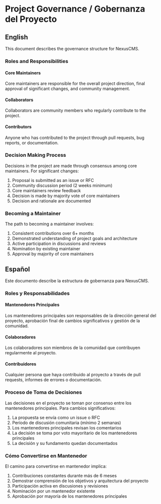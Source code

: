 # Project Governance / Gobernanza del Proyecto

## English

This document describes the governance structure for NexusCMS.

### Roles and Responsibilities

#### Core Maintainers
Core maintainers are responsible for the overall project direction, final approval of significant changes, and community management.

#### Collaborators
Collaborators are community members who regularly contribute to the project.

#### Contributors
Anyone who has contributed to the project through pull requests, bug reports, or documentation.

### Decision Making Process

Decisions in the project are made through consensus among core maintainers. For significant changes:

1. Proposal is submitted as an issue or RFC
2. Community discussion period (2 weeks minimum)
3. Core maintainers review feedback
4. Decision is made by majority vote of core maintainers
5. Decision and rationale are documented

### Becoming a Maintainer

The path to becoming a maintainer involves:

1. Consistent contributions over 6+ months
2. Demonstrated understanding of project goals and architecture
3. Active participation in discussions and reviews
4. Nomination by existing maintainer
5. Approval by majority of core maintainers

## Español

Este documento describe la estructura de gobernanza para NexusCMS.

### Roles y Responsabilidades

#### Mantenedores Principales
Los mantenedores principales son responsables de la dirección general del proyecto, aprobación final de cambios significativos y gestión de la comunidad.

#### Colaboradores
Los colaboradores son miembros de la comunidad que contribuyen regularmente al proyecto.

#### Contribuidores
Cualquier persona que haya contribuido al proyecto a través de pull requests, informes de errores o documentación.

### Proceso de Toma de Decisiones

Las decisiones en el proyecto se toman por consenso entre los mantenedores principales. Para cambios significativos:

1. La propuesta se envía como un issue o RFC
2. Período de discusión comunitaria (mínimo 2 semanas)
3. Los mantenedores principales revisan los comentarios
4. La decisión se toma por voto mayoritario de los mantenedores principales
5. La decisión y su fundamento quedan documentados

### Cómo Convertirse en Mantenedor

El camino para convertirse en mantenedor implica:

1. Contribuciones constantes durante más de 6 meses
2. Demostrar comprensión de los objetivos y arquitectura del proyecto
3. Participación activa en discusiones y revisiones
4. Nominación por un mantenedor existente
5. Aprobación por mayoría de los mantenedores principales
